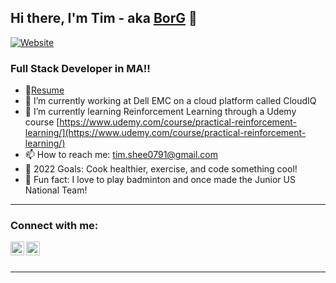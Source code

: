 <!--
**Borghese-Gladiator/Borghese-Gladiator** is a ✨ _special_ ✨ repository because its `README.md` (this file) appears on your GitHub profile.

Here are some ideas to get you started:

- 🔭 I’m currently working on ...
- 🌱 I’m currently learning ...
- 👯 I’m looking to collaborate on ...
- 🤔 I’m looking for help with ...
- 💬 Ask me about ...
- 📫 How to reach me: ...
- 😄 Pronouns: ...
- ⚡ Fun fact: ...
-->
## Hi there, I'm Tim - aka [BorG][website] 👋

[![Website](https://img.shields.io/website?label=timothyshee.me&style=for-the-badge&url=https%3A%2F%2Fcodestackr.com)](website)
### Full Stack Developer in MA!!

- 📝[Resume](http://timothyshee.me/static/media/Current_Resume.ef771466.pdf)
- 🔭 I’m currently working at Dell EMC on a cloud platform called CloudIQ
- 🌱 I’m currently learning Reinforcement Learning through a Udemy course [https://www.udemy.com/course/practical-reinforcement-learning/](https://www.udemy.com/course/practical-reinforcement-learning/)
- 📫 How to reach me: [tim.shee0791@gmail.com]()
- 🥅 2022 Goals: Cook healthier, exercise, and code something cool!
- 🎉 Fun fact: I love to play badminton and once made the Junior US National Team!

---

### Connect with me:
[<img align="left" alt="Portfolio" width="22px" src="https://www.flaticon.com/svg/1231/1231223.svg" />][website]
[<img align="left" alt="LinkedIn" width="22px" src="https://image.flaticon.com/icons/svg/174/174857.svg" />][linkedin]

<br />
<br />

---

[website]: http://timothyshee.me/
[linkedin]: https://www.linkedin.com/in/timothy-shee-aa46a5170/

